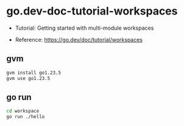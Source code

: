 # go.dev-doc-tutorial-workspaces

- Tutorial: Getting started with multi-module workspaces

- Reference: https://go.dev/doc/tutorial/workspaces

## gvm

```sh
gvm install go1.23.5
gvm use go1.23.5
```

## go run

```sh
cd workspace
go run ./hello
```
